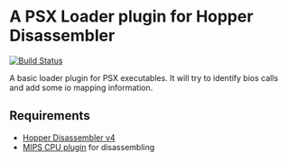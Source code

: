 # A PSX Loader plugin for Hopper Disassembler

[![Build Status](https://travis-ci.org/makigumo/PSXLoader.svg?branch=master)](https://travis-ci.org/makigumo/PSXLoader)

A basic loader plugin for PSX executables.
It will try to identify bios calls and add some io mapping information.

## Requirements

* [Hopper Disassembler v4](https://www.hopperapp.com)
* [MIPS CPU plugin](https://github.com/makigumo/MIPSCPU) for disassembling
